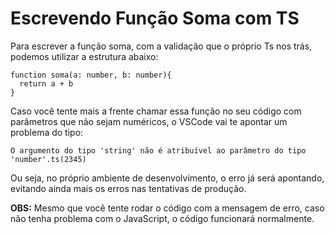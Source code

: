 # Escrevendo Função Soma com TS

Para escrever a função soma, com a validação que o próprio Ts nos trás, podemos utilizar a estrutura abaixo:

```
function soma(a: number, b: number){
  return a + b
}
```

Caso você tente mais a frente chamar essa função no seu código com parâmetros que não sejam numéricos, o VSCode vai te apontar um problema do tipo:

```
O argumento do tipo 'string' não é atribuível ao parâmetro do tipo 'number'.ts(2345)
```

Ou seja, no próprio ambiente de desenvolvimento, o erro já será apontando, evitando ainda mais os erros nas tentativas de produção.

**OBS:** Mesmo que você tente rodar o código com a mensagem de erro, caso não tenha problema com o JavaScript, o código funcionará normalmente.